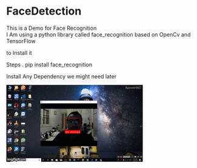 # FaceDetection

This is a Demo for Face Recognition  
I Am using a python library called face_recognition based on OpenCv and TensorFlow 

to Install it 

Steps .
pip install face_recognition


Install Any Dependency we might need later 

![](2s48i9.gif)
